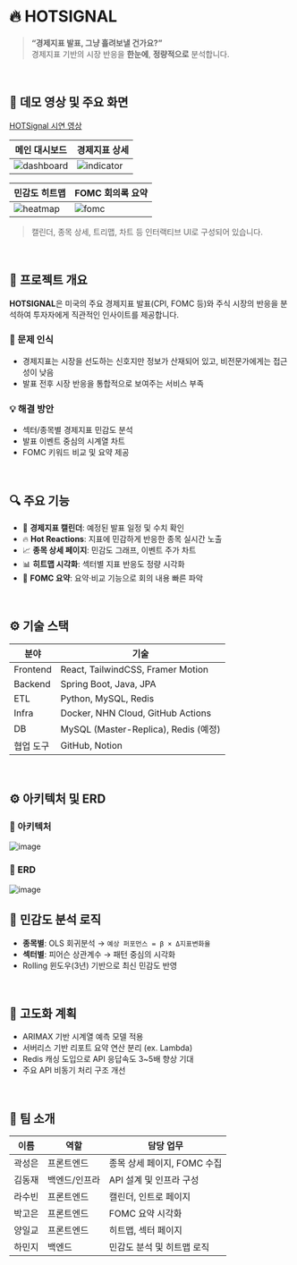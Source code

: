 
# 🔥 HOTSIGNAL

> **“경제지표 발표, 그냥 흘려보낼 건가요?”**  
> 경제지표 기반의 시장 반응을 **한눈에**, **정량적으로** 분석합니다.

<br/>

## 🎥 데모 영상 및 주요 화면

[HOTSignal 시연 영상](https://youtu.be/0jQyY5Yp7BM)  

| 메인 대시보드 | 경제지표 상세 |
|---------------|----------------|
| ![dashboard](https://github.com/user-attachments/assets/a76f647a-eaab-4e44-a213-4a20e1ecbdf0) | ![indicator](https://github.com/user-attachments/assets/69784569-8809-4568-826a-cc67ee86d524) |

| 민감도 히트맵 | FOMC 회의록 요약 |
|----------------|-----------------|
| ![heatmap](https://github.com/user-attachments/assets/f6e80270-b553-4802-a8e7-6d44bbbfb1a2) | ![fomc](https://github.com/user-attachments/assets/3621ce5f-45a1-477f-adf7-6587aac42b83) |

> 캘린더, 종목 상세, 트리맵, 차트 등 인터랙티브 UI로 구성되어 있습니다.

<br/>

## 📌 프로젝트 개요

**HOTSIGNAL**은 미국의 주요 경제지표 발표(CPI, FOMC 등)와 주식 시장의 반응을 분석하여 투자자에게 직관적인 인사이트를 제공합니다.

### 🎯 문제 인식
- 경제지표는 시장을 선도하는 신호지만 정보가 산재되어 있고, 비전문가에게는 접근성이 낮음
- 발표 전후 시장 반응을 통합적으로 보여주는 서비스 부족

### 💡 해결 방안
- 섹터/종목별 경제지표 민감도 분석
- 발표 이벤트 중심의 시계열 차트
- FOMC 키워드 비교 및 요약 제공

<br/>

## 🔍 주요 기능

- 📅 **경제지표 캘린더**: 예정된 발표 일정 및 수치 확인
- 🔥 **Hot Reactions**: 지표에 민감하게 반응한 종목 실시간 노출
- 📈 **종목 상세 페이지**: 민감도 그래프, 이벤트 주가 차트
- 📊 **히트맵 시각화**: 섹터별 지표 반응도 정량 시각화
- 🧠 **FOMC 요약**: 요약·비교 기능으로 회의 내용 빠른 파악

<br/>

## ⚙️ 기술 스택

| 분야       | 기술 |
|------------|------|
| Frontend   | React, TailwindCSS, Framer Motion |
| Backend    | Spring Boot, Java, JPA |
| ETL        | Python, MySQL, Redis |
| Infra      | Docker, NHN Cloud, GitHub Actions |
| DB         | MySQL (Master-Replica), Redis (예정) |
| 협업 도구  | GitHub, Notion |

<br/>

## ⚙️ 아키텍처 및 ERD

### 📑 아키텍처
![image](https://github.com/user-attachments/assets/749f2146-5bd2-40df-a18b-54540a3a6e7b)

### 📜 ERD
![image](https://github.com/user-attachments/assets/f888a9dd-b53b-4c9d-ba7b-69e09639aa05)


## 🧪 민감도 분석 로직

- **종목별**: OLS 회귀분석 → `예상 퍼포먼스 = β × Δ지표변화율`
- **섹터별**: 피어슨 상관계수 → 패턴 중심의 시각화
- Rolling 윈도우(3년) 기반으로 최신 민감도 반영

<br/>

## 🔧 고도화 계획

* ARIMAX 기반 시계열 예측 모델 적용
* 서버리스 기반 리포트 요약 연산 분리 (ex. Lambda)
* Redis 캐싱 도입으로 API 응답속도 3\~5배 향상 기대
* 주요 API 비동기 처리 구조 개선

<br/>

## 👥 팀 소개

| 이름  | 역할      | 담당 업무              |
| --- | ------- | ------------------ |
| 곽성은 | 프론트엔드   | 종목 상세 페이지, FOMC 수집 |
| 김동재 | 백엔드/인프라 | API 설계 및 인프라 구성    |
| 라수빈 | 프론트엔드   | 캘린더, 인트로 페이지       |
| 박고은 | 프론트엔드   | FOMC 요약 시각화        |
| 양일교 | 프론트엔드   | 히트맵, 섹터 페이지        |
| 하민지 | 백엔드     | 민감도 분석 및 히트맵 로직    |

<br/>


